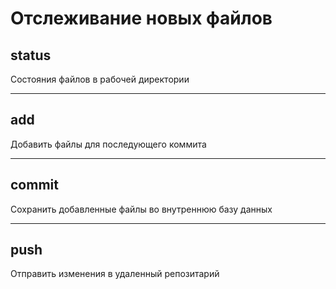 Отслеживание новых файлов
===

## status
Состояния файлов в рабочей директории
___

## add
Добавить файлы для последующего коммита

___
## commit
Сохранить добавленные файлы во внутреннюю базу данных
___
## push
Отправить изменения в удаленный репозитарий
